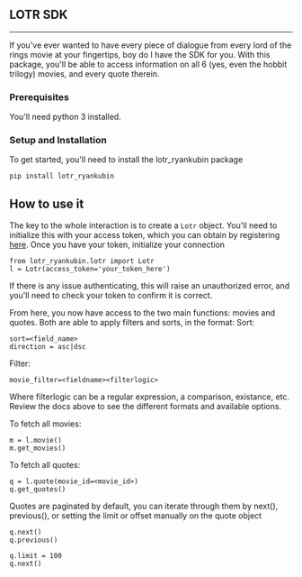 ## LOTR SDK
***
If you've ever wanted to have every piece of dialogue from every lord of the rings movie at your fingertips, boy do I have the SDK for you.  With this package, you'll be able to access information on all 6 (yes, even the hobbit trilogy) movies, and every quote therein.

### Prerequisites
You'll need python 3 installed.

### Setup and Installation
To get started, you'll need to install the lotr_ryankubin package

```
pip install lotr_ryankubin
```

## How to use it
The key to the whole interaction is to create a `Lotr` object.  You'll need to initialize this with your access token, which you can obtain by registering [here](https://the-one-api.dev/).
Once you have your token, initialize your connection
```
from lotr_ryankubin.lotr import Lotr
l = Lotr(access_token='your_token_here')
```
If there is any issue authenticating, this will raise an unauthorized error, and you'll need to check your token to confirm it is correct.

From here, you now have access to the two main functions: movies and quotes. Both are able to apply filters and sorts, in the format:
Sort:
```
sort=<field_name>
direction = asc|dsc
```
Filter:
```
movie_filter=<fieldname><filterlogic>
```
Where filterlogic can be a regular expression, a comparison, existance, etc.  Review the docs above to see the different formats and available options.

To fetch all movies:
```
m = l.movie()
m.get_movies()
```

To fetch all quotes:
```
q = l.quote(movie_id=<movie_id>)
q.get_quotes()
```

Quotes are paginated by default, you can iterate through them by next(), previous(), or setting the limit or offset manually on the quote object
```
q.next()
q.previous()

q.limit = 100
q.next()
